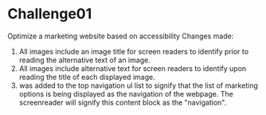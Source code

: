 # Challenge01
Optimize a marketing website based on accessibility
Changes made:
1. All images include an image title for screen readers to identify prior to reading the alternative text of an image.
2. All images include alternative text for screen readers to identify upon reading the title of each displayed image.
3. <nav> was added to the top navigation ul list to signify that the list of marketing options is being displayed as the navigation of the webpage. The screenreader will signify this content block as the "navigation".
